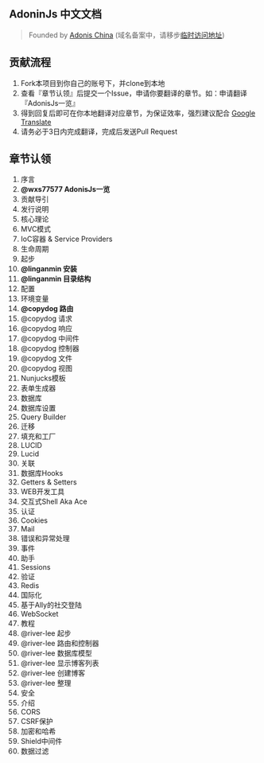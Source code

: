 ## AdoninJs 中文文档

> Founded by [Adonis China](http://adonis-china.org) (域名备案中，请移步[临时访问地址](http://adonis.genyii.com))

## 贡献流程
1. Fork本项目到你自己的账号下，并clone到本地
1. 查看『章节认领』后提交一个Issue，申请你要翻译的章节。如：申请翻译『AdonisJs一览』
1. 得到回复后即可在你本地翻译对应章节，为保证效率，强烈建议配合 [Google Translate](https://translate.google.cn/)
1. 请务必于3日内完成翻译，完成后发送Pull Request

## 章节认领
1. 序言
1. **@wxs77577 AdonisJs一览**
1. 贡献导引
1. 发行说明
1. 核心理论
1. MVC模式
1. IoC容器 & Service Providers
1. 生命周期
1. 起步
1. **@linganmin 安装**
1. **@linganmin 目录结构**
1. 配置
1. 环境变量
1. **@copydog 路由**
1. @copydog 请求
1. @copydog 响应
1. @copydog 中间件
1. @copydog 控制器
1. @copydog 文件
1. @copydog 视图
1. Nunjucks模板
1. 表单生成器
1. 数据库
1. 数据库设置
1. Query Builder
1. 迁移
1. 填充和工厂
1. LUCID
1. Lucid
1. 关联
1. 数据库Hooks
1. Getters & Setters
1. WEB开发工具
1. 交互式Shell Aka Ace
1. 认证
1. Cookies
1. Mail
1. 错误和异常处理
1. 事件
1. 助手
1. Sessions
1. 验证
1. Redis
1. 国际化
1. 基于Ally的社交登陆
1. WebSocket
1. 教程
1. @river-lee 起步
1. @river-lee 路由和控制器
1. @river-lee 数据库模型
1. @river-lee 显示博客列表
1. @river-lee 创建博客
1. @river-lee 整理
1. 安全
1. 介绍
1. CORS
1. CSRF保护
1. 加密和哈希
1. Shield中间件
1. 数据过滤